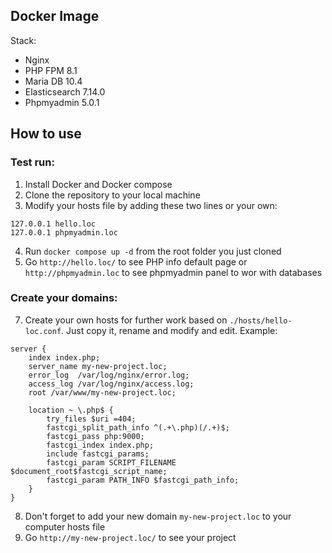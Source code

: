 ## Docker Image
Stack:
- Nginx
- PHP FPM 8.1
- Maria DB 10.4
- Elasticsearch 7.14.0
- Phpmyadmin 5.0.1

## How to use

### Test run:
1) Install Docker and Docker compose
2) Clone the repository to your local machine
3) Modify your hosts file by adding these two lines or your own:
```
127.0.0.1 hello.loc
127.0.0.1 phpmyadmin.loc
```
4) Run ``docker compose up -d`` from the root folder you just cloned
5) Go ``http://hello.loc/`` to see PHP info default page or ``http://phpmyadmin.loc`` to see phpmyadmin panel to wor with databases

### Create your domains:
7) Create your own hosts for further work based on ``./hosts/hello-loc.conf``. Just copy it, rename and modify and edit. Example:
```
server {
    index index.php;
    server_name my-new-project.loc;
    error_log  /var/log/nginx/error.log;
    access_log /var/log/nginx/access.log;
    root /var/www/my-new-project.loc;

    location ~ \.php$ {
        try_files $uri =404;
        fastcgi_split_path_info ^(.+\.php)(/.+)$;
        fastcgi_pass php:9000;
        fastcgi_index index.php;
        include fastcgi_params;
        fastcgi_param SCRIPT_FILENAME $document_root$fastcgi_script_name;
        fastcgi_param PATH_INFO $fastcgi_path_info;
    }
}
```
8) Don't forget to add your new domain ``my-new-project.loc`` to your computer hosts file
9) Go ``http://my-new-project.loc/`` to see your project